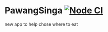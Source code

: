 # PawangSinga [![Node CI](https://github.com/Yudawardana94/PawangSinga/actions/workflows/node.js.yml/badge.svg?branch=implement-ci%2Fcd)](https://github.com/Yudawardana94/PawangSinga/actions/workflows/node.js.yml)
new app to help chose where to eat
